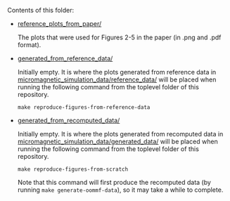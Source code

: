 Contents of this folder:

- [reference_plots_from_paper/](./reference_plots_from_paper/)

  The plots that were used for Figures 2-5 in the paper (in .png and .pdf format).

- [generated_from_reference_data/](./generated_from_reference_data/)

  Initially empty. It is where the plots generated from reference data in
  [micromagnetic_simulation_data/reference_data/](../micromagnetic_simulation_data/reference_data/)
  will be placed when running the following command from the toplevel
  folder of this repository.
  ```
  make reproduce-figures-from-reference-data
  ```

- [generated_from_recomputed_data/](./generated_from_recomputed_data/)

  Initially empty. It is where the plots generated from recomputed data in
  [micromagnetic_simulation_data/generated_data/](../micromagnetic_simulation_data/generated_data/)
  will be placed when running the following command from the toplevel
  folder of this repository.
  ```
  make reproduce-figures-from-scratch
  ```
  Note that this command will first produce the recomputed data
  (by running `make generate-oommf-data`), so it may take a while
  to complete.